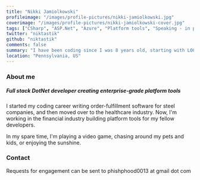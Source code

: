 ```yaml
---
title: "Nikki Jamiolkowski"
profileimage: "/images/profile-pictures/nikki-jamiolkowski.jpg"
coverimage: "/images/profile-pictures/nikki-jamiolkowski-cover.jpg"
tags: ["CSharp", "ASP.Net", "Azure", "Platform tools", "Speaking - in person", "Speaking - virtual", "Panels", "Non-Binary"]
twitter: "niktastik"
github: "niktastik"
comments: false
summary: "I have been coding since I was 8 years old, starting with LOGO on my family's Apple II. That ignited a love for BASIC, and the rest is history."
location: "Pennsylvania, US"
---
```



### About me
##### **Full stack DotNet developer creating enterprise-grade platform tools**

I started my coding career writing order-fulfillment software for steel companies, and then moved over to the healthcare industry. Now, I'm working in the financial industry building platform tools for my fellow developers.

In my spare time, I'm playing a video game, chasing around my pets and kids, or enjoying the sunshine.

### Contact

Requests for engagement can be sent to phishphood0013 at gmail dot com
